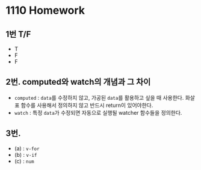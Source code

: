 # 1110 Homework

## 1번 T/F

- T
- F
- F



## 2번. computed와 watch의 개념과 그 차이

- `computed` : `data`를 수정하지 않고, 가공된 `data`를 활용하고 싶을 때 사용한다. 화살표 함수를 사용해서 정의하지 않고 반드시 return이 있어야한다.
- `watch` : 특정 `data`가 수정되면 자동으로 실행될 watcher 함수들을 정의한다.



## 3번.

- (a) : `v-for`
- (b) : `v-if`
- (c) : `num`